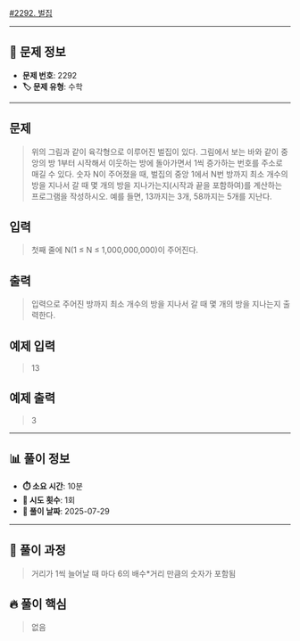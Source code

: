 [#2292. 벌집](https://www.acmicpc.net/problem/2292)
<img src="https://static.solved.ac/tier_small/4.svg" width="16" height="16">

---

## 📍 문제 정보

- **문제 번호**: 2292
- **🏷️ 문제 유형**: 수학

---

## 문제

> 위의 그림과 같이 육각형으로 이루어진 벌집이 있다. 그림에서 보는 바와 같이 중앙의 방 1부터 시작해서 이웃하는 방에 돌아가면서 1씩 증가하는 번호를 주소로 매길 수 있다. 숫자 N이 주어졌을 때, 벌집의 중앙 1에서 N번 방까지 최소 개수의 방을 지나서 갈 때 몇 개의 방을 지나가는지(시작과 끝을 포함하여)를 계산하는 프로그램을 작성하시오. 예를 들면, 13까지는 3개, 58까지는 5개를 지난다.

## 입력

> 첫째 줄에 N(1 ≤ N ≤ 1,000,000,000)이 주어진다.

## 출력

> 입력으로 주어진 방까지 최소 개수의 방을 지나서 갈 때 몇 개의 방을 지나는지 출력한다.

## 예제 입력

> 13

## 예제 출력

> 3

---

## 📊 풀이 정보

- **⏱️ 소요 시간**: 10분
- **🔄 시도 횟수**: 1회
- **📅 풀이 날짜**: 2025-07-29

---

## 💭 풀이 과정

> 거리가 1씩 늘어날 때 마다 6의 배수*거리 만큼의 숫자가 포함됨

## 🔥 풀이 핵심

> 없음
